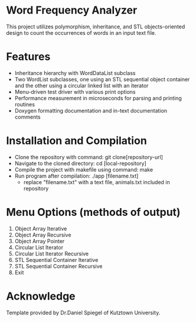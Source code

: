 # Word Frequency Analyzer
This project utilizes polymorphism, inheritance, and STL objects-oriented design to count the occurrences of words in an input text file. 

# Features
- Inheritance hierarchy with WordDataList subclass
- Two WordList subclasses, one using an STL sequential object container and the other using a circular linked list with an iterator
- Menu-driven test driver with various print options
- Performance measurement in microseconds for parsing and printing routines
- Doxygen formatting documentation and in-text documentation comments

# Installation and Compilation
- Clone the repository with command: git clone[repository-url]
- Navigate to the cloned directory: cd [local-repository]
- Compile the project with makefile using command: make
- Run program after compilation: ./app [filename.txt]
     * replace "filename.txt" with a text file, animals.txt included in repository

# Menu Options (methods of output)
1. Object Array Iterative
2. Object Array Recursive
3. Object Array Pointer
4. Circular List Iterator
5. Circular List Iterator Recursive
6. STL Sequential Container Iterative
7. STL Sequential Container Recursive
8. Exit

# Acknowledge
Template provided by Dr.Daniel Spiegel of Kutztown University.

